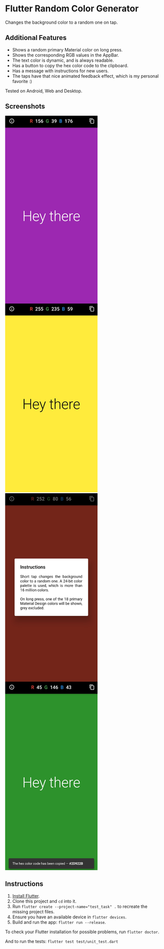 # Flutter Random Color Generator

Changes the background color to a random one on tap.

## Additional Features

- Shows a random primary Material color on long press.
- Shows the corresponding RGB values in the AppBar.
- The text color is dynamic, and is always readable.
- Has a button to copy the hex color code to the clipboard.
- Has a message with instructions for new users.
- The taps have that nice animated feedback effect, which is my personal favorite :)

Tested on Android, Web and Desktop.

## Screenshots

<img src="screenshots/home.jpg" align="left" width="300"/>
<img src="screenshots/text.jpg" width="300"/>

<img src="screenshots/instructions.jpg" align="left" width="300"/>
<img src="screenshots/copy.jpg" width="300"/>

## Instructions

1. [Install Flutter](https://flutter.dev/docs/get-started/install).
2. Clone this project and `cd` into it.
3. Run `flutter create --project-name="test_task" .` to recreate the missing project files.
4. Ensure you have an available device in `flutter devices`.
5. Build and run the app: `flutter run --release`.

To check your Flutter installation for possible problems, run `flutter doctor`.

And to run the tests: `flutter test test/unit_test.dart`
